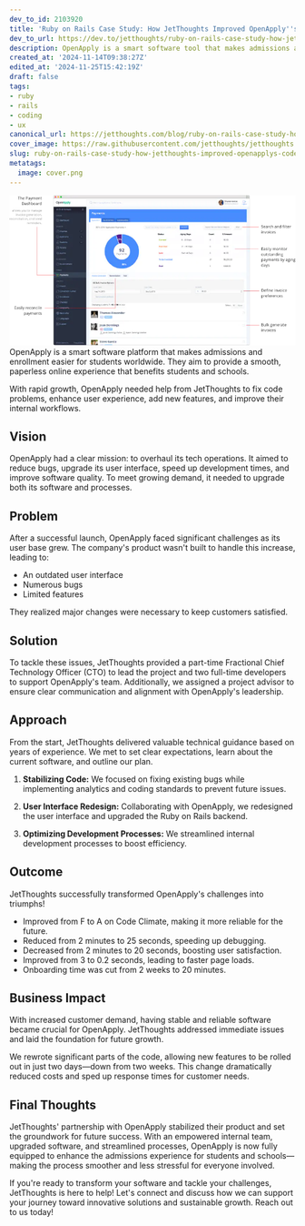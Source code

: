 ```yaml
---
dev_to_id: 2103920
title: 'Ruby on Rails Case Study: How JetThoughts Improved OpenApply''s Code and UX'
dev_to_url: https://dev.to/jetthoughts/ruby-on-rails-case-study-how-jetthoughts-improved-openapplys-code-and-ux-5acc
description: OpenApply is a smart software tool that makes admissions and enrollment easier for students...
created_at: '2024-11-14T09:38:27Z'
edited_at: '2024-11-25T15:42:19Z'
draft: false
tags:
- ruby
- rails
- coding
- ux
canonical_url: https://jetthoughts.com/blog/ruby-on-rails-case-study-how-jetthoughts-improved-openapplys-code-ux/
cover_image: https://raw.githubusercontent.com/jetthoughts/jetthoughts.github.io/master/content/blog/ruby-on-rails-case-study-how-jetthoughts-improved-openapplys-code-ux/cover.png
slug: ruby-on-rails-case-study-how-jetthoughts-improved-openapplys-code-ux
metatags:
  image: cover.png
---
```


![Payments Dashboard for managing invoices, reconciliation, and payment reminders, featuring bulk invoice generation and tracking of aging days for students and parents.](file_0.png)
OpenApply is a smart software platform that makes admissions and enrollment easier for students worldwide. They aim to provide a smooth, paperless online experience that benefits students and schools.

With rapid growth, OpenApply needed help from JetThoughts to fix code problems, enhance user experience, add new features, and improve their internal workflows.

## Vision

OpenApply had a clear mission: to overhaul its tech operations. It aimed to reduce bugs, upgrade its user interface, speed up development times, and improve software quality. To meet growing demand, it needed to upgrade both its software and processes.

## Problem

After a successful launch, OpenApply faced significant challenges as its user base grew. The company's product wasn't built to handle this increase, leading to:

- An outdated user interface
- Numerous bugs
- Limited features

They realized major changes were necessary to keep customers satisfied.

## Solution

To tackle these issues, JetThoughts provided a part-time Fractional Chief Technology Officer (CTO) to lead the project and two full-time developers to support OpenApply's team. Additionally, we assigned a project advisor to ensure clear communication and alignment with OpenApply's leadership.

## Approach

From the start, JetThoughts delivered valuable technical guidance based on years of experience. We met to set clear expectations, learn about the current software, and outline our plan.

1. **Stabilizing Code:** We focused on fixing existing bugs while implementing analytics and coding standards to prevent future issues.

2. **User Interface Redesign:** Collaborating with OpenApply, we redesigned the user interface and upgraded the Ruby on Rails backend.

3. **Optimizing Development Processes:** We streamlined internal development processes to boost efficiency.

## Outcome

JetThoughts successfully transformed OpenApply's challenges into triumphs!

- Improved from F to A on Code Climate, making it more reliable for the future.
- Reduced from 2 minutes to 25 seconds, speeding up debugging.
- Decreased from 2 minutes to 20 seconds, boosting user satisfaction.
- Improved from 3 to 0.2 seconds, leading to faster page loads.
- Onboarding time was cut from 2 weeks to 20 minutes.

## Business Impact

With increased customer demand, having stable and reliable software became crucial for OpenApply. JetThoughts addressed immediate issues and laid the foundation for future growth.

We rewrote significant parts of the code, allowing new features to be rolled out in just two days—down from two weeks. This change dramatically reduced costs and sped up response times for customer needs.

## Final Thoughts

JetThoughts' partnership with OpenApply stabilized their product and set the groundwork for future success. With an empowered internal team, upgraded software, and streamlined processes, OpenApply is now fully equipped to enhance the admissions experience for students and schools—making the process smoother and less stressful for everyone involved.

If you're ready to transform your software and tackle your challenges, JetThoughts is here to help! Let's connect and discuss how we can support your journey toward innovative solutions and sustainable growth. Reach out to us today!

